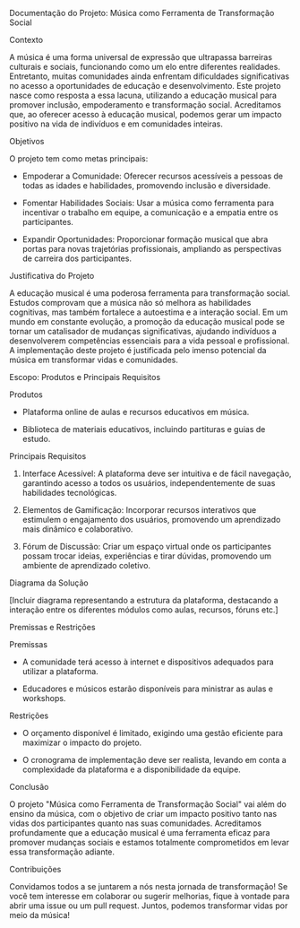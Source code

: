  

Documentação do Projeto: Música como Ferramenta de Transformação Social 

  

Contexto 


A música é uma forma universal de expressão que ultrapassa barreiras culturais e sociais, funcionando como um elo entre diferentes realidades. Entretanto, muitas comunidades ainda enfrentam dificuldades significativas no acesso a oportunidades de educação e desenvolvimento. Este projeto nasce como resposta a essa lacuna, utilizando a educação musical para promover inclusão, empoderamento e transformação social. Acreditamos que, ao oferecer acesso à educação musical, podemos gerar um impacto positivo na vida de indivíduos e em comunidades inteiras. 

  
Objetivos 

O projeto tem como metas principais: 

- Empoderar a Comunidade: Oferecer recursos acessíveis a pessoas de todas as idades e habilidades, promovendo inclusão e diversidade. 

- Fomentar Habilidades Sociais: Usar a música como ferramenta para incentivar o trabalho em equipe, a comunicação e a empatia entre os participantes. 

- Expandir Oportunidades: Proporcionar formação musical que abra portas para novas trajetórias profissionais, ampliando as perspectivas de carreira dos participantes. 

  

 Justificativa do Projeto 

A educação musical é uma poderosa ferramenta para transformação social. Estudos comprovam que a música não só melhora as habilidades cognitivas, mas também fortalece a autoestima e a interação social. Em um mundo em constante evolução, a promoção da educação musical pode se tornar um catalisador de mudanças significativas, ajudando indivíduos a desenvolverem competências essenciais para a vida pessoal e profissional. A implementação deste projeto é justificada pelo imenso potencial da música em transformar vidas e comunidades. 

  
Escopo: Produtos e Principais Requisitos 

  
Produtos 

- Plataforma online de aulas e recursos educativos em música. 

- Biblioteca de materiais educativos, incluindo partituras e guias de estudo. 

  

Principais Requisitos 

1. Interface Acessível: A plataforma deve ser intuitiva e de fácil navegação, garantindo acesso a todos os usuários, independentemente de suas habilidades tecnológicas. 

2. Elementos de Gamificação: Incorporar recursos interativos que estimulem o engajamento dos usuários, promovendo um aprendizado mais dinâmico e colaborativo.  

3. Fórum de Discussão: Criar um espaço virtual onde os participantes possam trocar ideias, experiências e tirar dúvidas, promovendo um ambiente de aprendizado coletivo. 

  

Diagrama da Solução 

  
[Incluir diagrama representando a estrutura da plataforma, destacando a interação entre os diferentes módulos como aulas, recursos, fóruns etc.] 

  

Premissas e Restrições 

  
Premissas 

- A comunidade terá acesso à internet e dispositivos adequados para utilizar a plataforma. 

- Educadores e músicos estarão disponíveis para ministrar as aulas e workshops. 

  

Restrições 

- O orçamento disponível é limitado, exigindo uma gestão eficiente para maximizar o impacto do projeto. 

- O cronograma de implementação deve ser realista, levando em conta a complexidade da plataforma e a disponibilidade da equipe. 

  

Conclusão 

O projeto "Música como Ferramenta de Transformação Social" vai além do ensino da música, com o objetivo de criar um impacto positivo tanto nas vidas dos participantes quanto nas suas comunidades. Acreditamos profundamente que a educação musical é uma ferramenta eficaz para promover mudanças sociais e estamos totalmente comprometidos em levar essa transformação adiante. 

  

Contribuições 

  
Convidamos todos a se juntarem a nós nesta jornada de transformação! Se você tem interesse em colaborar ou sugerir melhorias, fique à vontade para abrir uma issue ou um pull request. Juntos, podemos transformar vidas por meio da música! 

  

 
